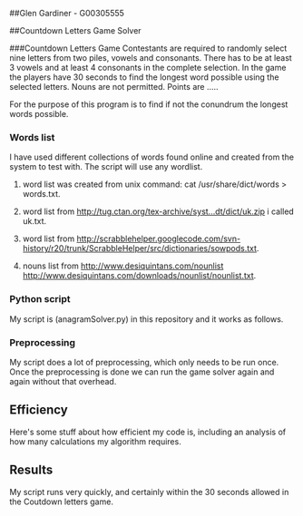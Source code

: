 ##Glen Gardiner -  G00305555

##Countdown Letters Game Solver


###Countdown Letters Game
Contestants are required to randomly select nine letters from two piles, vowels and consonants.
There has to be at least 3 vowels and at least 4 consonants in the complete selection.
In the game the players have 30 seconds to find the longest word possible using the selected letters.
Nouns are not permitted.
Points are .....


For the purpose of this program is to find if not the conundrum the longest words possible.



### Words list
I have used different collections of words found online and created from the system to test with.
The script will use any wordlist.

1) word list was created from unix command:  cat /usr/share/dict/words > words.txt.

2) word list from  http://tug.ctan.org/tex-archive/syst...dt/dict/uk.zip i called uk.txt.

3) word list from  http://scrabblehelper.googlecode.com/svn-history/r20/trunk/ScrabbleHelper/src/dictionaries/sowpods.txt.

4) nouns list from http://www.desiquintans.com/nounlist
                   http://www.desiquintans.com/downloads/nounlist/nounlist.txt.



### Python script
My script is (anagramSolver.py) in this repository and it works as follows.




### Preprocessing
My script does a lot of preprocessing, which only needs to be run once.
Once the preprocessing is done we can run the game solver again and again without that overhead.

## Efficiency
Here's some stuff about how efficient my code is, including an analysis of how many calculations my algorithm requires.

## Results
My script runs very quickly, and certainly within the 30 seconds allowed in the Coutdown letters game.
